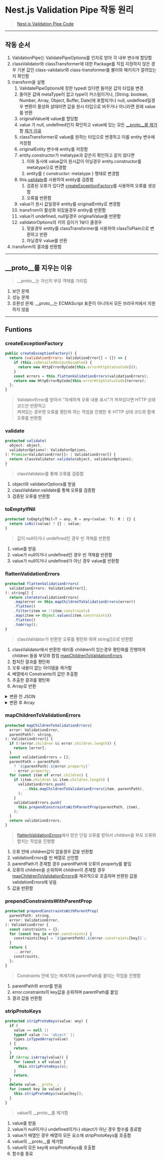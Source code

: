 # Nest.js Validation Pipe 작동 원리
> [Nest.js Vaildation Pipe Code](https://github.com/nestjs/nest/blob/master/packages/common/pipes/validation.pipe.ts)   


---
## 작동 순서
1. ValidationPipe는 ValidatePipeOptions를 인자로 받아 각 내부 변수에 할당함
2. classValidator와 classTransformer에 대한 Package를 직접 지정하지 않은 경우 기본 값인 class-validator와 class-transformer를 불러와 패키지가 깔려있는지 확인함
3. transform을 실행
   1. ValidatePipeOptions에 정한 typedl 있다면 들어온 값의 타입을 변경
   2. 들어온 값에 metaType이 없고 type이 커스텀이거나, [String. boolean, Number, Array, Object, Buffer, Date]에 포함되거나 null, undefined일경우 변환이 활성화 살태라면 값을 원시 타입으로 바꾸거나 아니라면 원래 value를 반환
   3. originalValue에 value를 할당함
   4. value 가 null, undefined인지 확인하고 value에 있는 모든 [__proto__를 제거](#stripprotokeys)함 [제거 이유](#__proto__를-지우는-이유)
   5. classTransformer로 value를 원하는 타입으로 변경하고 이를 entity 변수에 저장함
   6. originalEntity 변수에 entity를 저장함
   7. entity.constructor가 metatype과 같은지 확인하고 같지 않다면
      1. 이와 동시에 value값이 원시값이 아닐경우 entity.constructor를 metatype으로 변경함
      2. entity를 { constructor: metatype } 형태로 변경함
   8. this.[validate](#validate)를 사용하여 entity를 검증함
      1. 검증된 오류가 있다면 [createExceptionFactory](#createexceptionfactory)를 사용하여 오류를 생성함
      2. 오류를 반환함
   9. value가 원시 값일경우 entity를 originalEntity로 변경함
   10. transfrom이 활성화 되있을경우 entity를 반환함
   11. value가 undefined, null일경우 originalValue를 반환함
   12. validatorOptions의 키의 길이가 1보다 클경우
       1.  맞을경우 entity를 classTransformer를 사용하여 classToPlain으로 변환하고 반환
       2.  아닐경우 value를 반환
4. transform의 결과를 반환함

---
## __proto__를 지우는 이유
> __proto__는 자신의 부모 객체를 가리킴
1. 보안 문제 
2. 성능 문제
3. 호환성 문제: __proto__는 ECMAScript 표준이 아니어서 모든 브라우저에서 지원하지 않음

---
## Funtions
### createExceptionFactory
```js
public createExceptionFactory() {
  return (validationErrors: ValidationError[] = []) => {
    if (this.isDetailedOutputDisabled) {
      return new HttpErrorByCode[this.errorHttpStatusCode]();
    }
    const errors = this.flattenValidationErrors(validationErrors);
    return new HttpErrorByCode[this.errorHttpStatusCode](errors);
  };
}
```
> ValidatorError를 받아서 "자세하게 오류 내용 표시"가 꺼져있다면 HTTP 상태 코드만 반환하고   
> 켜져있는 경우엔 오류를 평탄화 하는 작업을 진행한 후 HTTP 상태 코드와 함께 오류를 반환함 

### validate
```js
protected validate(
  object: object,
  validatorOptions?: ValidatorOptions,
): Promise<ValidationError[]> | ValidationError[] {
  return classValidator.validate(object, validatorOptions);
}
```
> classValidator를 통해 오류를 검증함
1. object와 validatorOptions를 받음
2. classValidator.validate를 통해 오류를 검증함
3. 검증된 오류를 반환함

### toEmptyIfNil
```js
protected toEmptyIfNil<T = any, R = any>(value: T): R | {} {
  return isNil(value) ? {} : value;
}
```
> 값이 null이거나 undefined인 경우 빈 객체를 반환함
1. value를 받음
2. value가 null이거나 undefined인 경우 빈 객체를 반환함
3. value가 null이거나 undefined가 아닌 경우 value를 반환함

### flattenValidationErrors
```js
protected flattenValidationErrors(
  validationErrors: ValidationError[],
): string[] {
  return iterate(validationErrors)
    .map(error => this.mapChildrenToValidationErrors(error))
    .flatten()
    .filter(item => !!item.constraints)
    .map(item => Object.values(item.constraints))
    .flatten()
    .toArray();
}
```
> classValidator가 반환한 오류를 평탄화 하여 string[]으로 반환함
1. classValidator에서 반환한 에러중 children이 있는경우 평탄화를 진행하여 children 들을 부모와 합침 [mapChildrenToValidationErrors](#mapchildrentovalidationerrors)
2. 합처진 결과를 평탄화
3. 오류 내용이 없는 아이템을 제거함
4. 배열에서 Constraints의 값만 추출함
5. 추출한 결과를 평탄화
6. Array로 반환

<details>
<summary>변환 전 JSON</summary>
<pre>
[
  {
    property: 'username',
    constraints: {
      isNotEmpty: 'Username should not be empty',
    },
    children: [
      {
        property: 'firstName',
        constraints: {
          isNotEmpty: 'First name should not be empty',
        },
      },
      {
        property: 'lastName',
        constraints: {
          isNotEmpty: 'Last name should not be empty',
        },
      },
    ],
  },
  {
    property: 'email',
    constraints: {
      isEmail: 'Invalid email format',
    },
  },
  {
    property: 'password',
    constraints: {
      isNotEmpty: 'Password should not be empty',
      isLength: 'Password must be at least 8 characters long',
    },
  },
];
</pre>
</details>
<details>
<summary>변환 후 Array</summary>
<pre>
[
  'Username should not be empty',
  'First name should not be empty',
  'Last name should not be empty',
  'Invalid email format',
  'Password should not be empty',
  'Password must be at least 8 characters long',
]
</pre>
</details>

### mapChildrenToValidationErrors
```js
protected mapChildrenToValidationErrors(
  error: ValidationError,
  parentPath?: string,
): ValidationError[] {
  if (!(error.children && error.children.length)) {
    return [error];
  }
  const validationErrors = [];
  parentPath = parentPath
    ? `${parentPath}.${error.property}`
    : error.property;
  for (const item of error.children) {
    if (item.children && item.children.length) {
      validationErrors.push(
        ...this.mapChildrenToValidationErrors(item, parentPath),
      );
    }
    validationErrors.push(
      this.prependConstraintsWithParentProp(parentPath, item),
    );
  }
  return validationErrors;
}
```
> [flattenValidationErrors](#flattenvalidationerrors)에서 받은 단일 오류를 받아서 children을 부모 오류와 합치는 작업을 진행함
1. 오류 안에 children값이 없을경우 값을 반환함
2. validationErrors를 빈 배열로 선언함
3. parentPath가 존재할 경우 parentPath에 오류의 property를 붙임
4. 오류의 children을 순회하며 children이 존재할 경우 [mapChildrenToValidationErrors](#mapchildrentovalidationerrors)를 재귀적으로 호출하며 반환된 값을 validationErrors에 넣음
5. 값을 반환함
<!-- ```json
{
  "property": "username",
  "constraints": {
    "isNotEmpty": "Username should not be empty"
  },
  "children" [
    {
      "property": "firstName",
      "constraints" {
        "isNotEmpty": "First name should not be empty"
      }
    }
  ]
}
``` -->
### prependConstraintsWithParentProp
```js
protected prependConstraintsWithParentProp(
  parentPath: string,
  error: ValidationError,
): ValidationError {
  const constraints = {};
  for (const key in error.constraints) {
    constraints[key] = `${parentPath}.${error.constraints[key]}`;
  }
  return {
    ...error,
    constraints,
  };
}
```
> Constraints 안에 있는 메세지에 parentPath를 붙이는 작업을 진행함
1. parentPath와 error를 받음
2. error.constraints의 key값을 순회하며 parentPath를 붙임
3. 결과 값을 반환함

### stripProtoKeys
```js
protected stripProtoKeys(value: any) {
  if (
    value == null ||
    typeof value !== 'object' ||
    types.isTypedArray(value)
  ) {
    return;
  }
  if (Array.isArray(value)) {
    for (const v of value) {
      this.stripProtoKeys(v);
    }
    return;
  }
  delete value.__proto__;
  for (const key in value) {
    this.stripProtoKeys(value[key]);
  }
}
```
> value의 __proto__를 제거함
1. value를 받음
2. value가 null이거나 undefined이거나 object가 아닌 경우 함수를 종료함
3. value가 배열인 경우 배열의 모든 요소에 stripProtoKeys를 호출함
4. value의 __proto__를 제거함
5. value의 모든 key에 stripProtoKeys를 호출함
6. 함수를 종료
